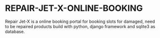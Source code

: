 # REPAIR-JET-X-ONLINE-BOOKING
Repair Jet-X is a online booking portal for booking slots for damaged, need to be repaired products build with python, django framework and sqlite3 as database.
